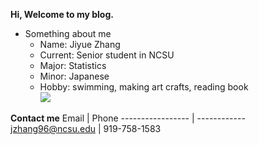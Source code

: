 
**Hi, Welcome to my blog.** 
* Something about me  
    + Name: Jiyue Zhang
    + Current: Senior student in NCSU
    + Major: Statistics
    + Minor: Japanese
    + Hobby: swimming, making art crafts, reading book  
![](C:/Users/LAILA/Desktop/1112.png)

**Contact me**
     Email        |    Phone
----------------- | ------------
jzhang96@ncsu.edu | 919-758-1583
